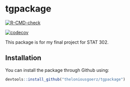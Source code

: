 
# tgpackage

<!-- badges: start -->
[![R-CMD-check](https://github.com/theloniousgoerz/tgpackage/workflows/R-CMD-check/badge.svg)](https://github.com/theloniousgoerz/tgpackage/actions)

[![codecov](https://codecov.io/gh/theloniousgoerz/tgpackage/branch/master/graph/badge.svg?token=2EYXZU3UBS)](https://codecov.io/gh/theloniousgoerz/tgpackage)
<!-- badges: end -->

This package is for my final project for STAT 302.

## Installation

You can install the package through Github using:

``` r
devtools::install_github("theloniousgoerz/tgpackage")
```


